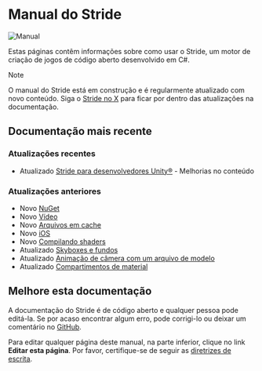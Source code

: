 # Manual do Stride

![Manual](get-started/media/game-editor-scene.jpg)

Estas páginas contêm informações sobre como usar o Stride, um motor de criação de jogos de código aberto desenvolvido em C#.

> [!Note]
> O manual do Stride está em construção e é regularmente atualizado com novo conteúdo. Siga o [Stride no X](https://twitter.com/stridedotnet?lang=en) para ficar por dentro das atualizações na documentação.

## Documentação mais recente

### Atualizações recentes

- <span class="badge text-bg-info">Atualizado</span> [Stride para desenvolvedores Unity®](stride-for-unity-developers/index.md) - Melhorias no conteúdo

### Atualizações anteriores

- <span class="badge text-bg-success">Novo</span> [NuGet](nuget/index.md)
- <span class="badge text-bg-success">Novo</span> [Vídeo](video/index.md)
- <span class="badge text-bg-success">Novo</span> [Arquivos em cache](files-and-folders/cached-files.md)
- <span class="badge text-bg-success">Novo</span> [iOS](platforms/ios.md)
- <span class="badge text-bg-success">Novo</span> [Compilando shaders](graphics/effects-and-shaders/compile-shaders.md)
- <span class="badge text-bg-info">Atualizado</span> [Skyboxes e fundos](graphics/textures/skyboxes-and-backgrounds.md)
- <span class="badge text-bg-info">Atualizado</span> [Animação de câmera com um arquivo de modelo](graphics/cameras/animate-a-camera-with-a-model-file.md)
- <span class="badge text-bg-info">Atualizado</span> [Compartimentos de material](graphics/materials/material-slots.md)

## Melhore esta documentação

A documentação do Stride é de código aberto e qualquer pessoa pode editá-la. Se por acaso encontrar algum erro, pode corrigi-lo ou deixar um comentário no [GitHub](https://github.com/stride3d/stride-docs).

Para editar qualquer página deste manual, na parte inferior, clique no link **Editar esta página**. Por favor, certifique-se de seguir as [diretrizes de escrita](https://github.com/stride3d/stride-docs/wiki).
